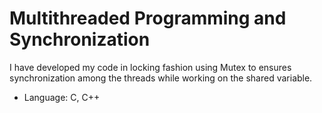 # Multithreaded Programming and Synchronization
I have developed my code in locking fashion using Mutex to ensures synchronization among the threads while working on the shared variable.

* Language: C, C++
